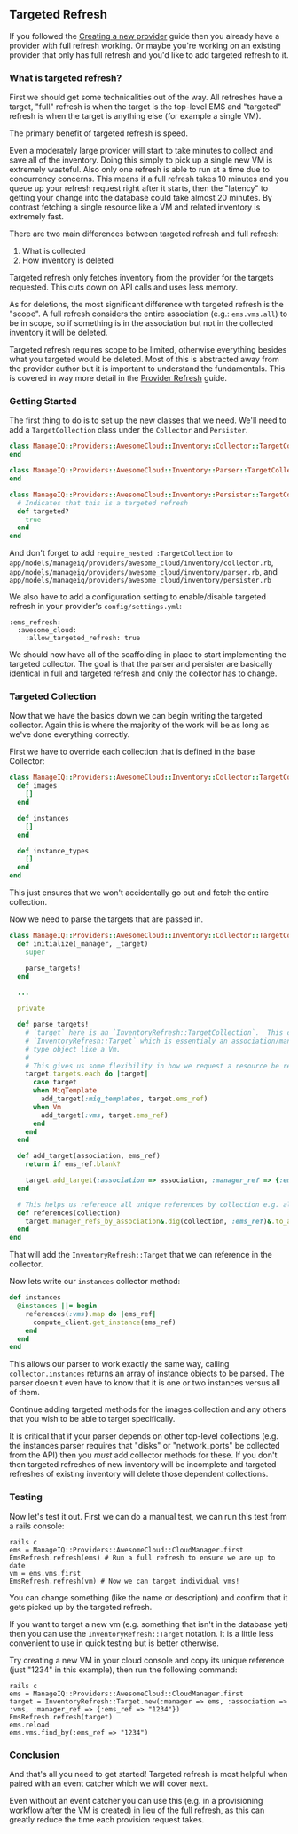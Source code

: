 ## Targeted Refresh

If you followed the [Creating a new provider](writing_a_new_provider.md) guide then you already have a provider with full refresh working.  Or maybe you're working on an existing provider that only has full refresh and you'd like to add targeted refresh to it.

### What is targeted refresh?

First we should get some technicalities out of the way.  All refreshes have a target, "full" refresh is when the target is the top-level EMS and "targeted" refresh is when the target is anything else (for example a single VM).

The primary benefit of targeted refresh is speed.

Even a moderately large provider will start to take minutes to collect and save all of the inventory.  Doing this simply to pick up a single new VM is extremely wasteful.  Also only one refresh is able to run at a time due to concurrency concerns.  This means if a full refresh takes 10 minutes and you queue up your refresh request right after it starts, then the "latency" to getting your change into the database could take almost 20 minutes.  By contrast fetching a single resource like a VM and related inventory is extremely fast.

There are two main differences between targeted refresh and full refresh:

1. What is collected
2. How inventory is deleted

Targeted refresh only fetches inventory from the provider for the targets requested.  This cuts down on API calls and uses less memory.

As for deletions, the most significant difference with targeted refresh is the "scope".  A full refresh considers the entire association (e.g.: `ems.vms.all`) to be in scope, so if something is in the association but not in the collected inventory it will be deleted.

Targeted refresh requires scope to be limited, otherwise everything besides what you targeted would be deleted.  Most of this is abstracted away from the provider author but it is important to understand the fundamentals.  This is covered in way more detail in the [Provider Refresh](refresh.md) guide.

### Getting Started

The first thing to do is to set up the new classes that we need.  We'll need to add a `TargetCollection` class under the `Collector` and `Persister`.

```ruby
class ManageIQ::Providers::AwesomeCloud::Inventory::Collector::TargetCollection < ManageIQ::Providers::AwesomeCloud::Inventory::Collector
end
```

```ruby
class ManageIQ::Providers::AwesomeCloud::Inventory::Parser::TargetCollection < ManageIQ::Providers::AwesomeCloud::Inventory::Parser
end
```

```ruby
class ManageIQ::Providers::AwesomeCloud::Inventory::Persister::TargetCollection < ManageIQ::Providers::AwesomeCloud::Inventory::Persister
  # Indicates that this is a targeted refresh
  def targeted?
    true
  end
end
```

And don't forget to add `require_nested :TargetCollection` to `app/models/manageiq/providers/awesome_cloud/inventory/collector.rb`, `app/models/manageiq/providers/awesome_cloud/inventory/parser.rb`, and `app/models/manageiq/providers/awesome_cloud/inventory/persister.rb`

We also have to add a configuration setting to enable/disable targeted refresh in your provider's `config/settings.yml`:
```
:ems_refresh:
  :awesome_cloud:
    :allow_targeted_refresh: true
```

We should now have all of the scaffolding in place to start implementing the targeted collector.  The goal is that the parser and persister are basically identical in full and targeted refresh and only the collector has to change.

### Targeted Collection

Now that we have the basics down we can begin writing the targeted collector.  Again this is where the majority of the work will be as long as we've done everything correctly.

First we have to override each collection that is defined in the base Collector:

```ruby
class ManageIQ::Providers::AwesomeCloud::Inventory::Collector::TargetCollection < ManageIQ::Providers::AwesomeCloud::Inventory::Collector
  def images
    []
  end

  def instances
    []
  end

  def instance_types
    []
  end
end
```

This just ensures that we won't accidentally go out and fetch the entire collection.

Now we need to parse the targets that are passed in.

```ruby
class ManageIQ::Providers::AwesomeCloud::Inventory::Collector::TargetCollection < ManageIQ::Providers::AwesomeCloud::Inventory::Collector
  def initialize(_manager, _target)
    super

    parse_targets!
  end

  ...

  private

  def parse_targets!
    # `target` here is an `InventoryRefresh::TargetCollection`.  This contains two types of targets,
    # `InventoryRefresh::Target` which is essentialy an association/manager_ref pair, or an ActiveRecord::Base
    # type object like a Vm.
    #
    # This gives us some flexibility in how we request a resource be refreshed.
    target.targets.each do |target|
      case target
      when MiqTemplate
        add_target(:miq_templates, target.ems_ref)
      when Vm
        add_target(:vms, target.ems_ref)
      end
    end
  end

  def add_target(association, ems_ref)
    return if ems_ref.blank?

    target.add_target(:association => association, :manager_ref => {:ems_ref => ems_ref})
  end

  # This helps us reference all unique references by collection e.g. all VM targets
  def references(collection)
    target.manager_refs_by_association&.dig(collection, :ems_ref)&.to_a&.compact || []
  end
end
```

That will add the `InventoryRefresh::Target` that we can reference in the collector.

Now lets write our `instances` collector method:
```ruby
def instances
  @instances ||= begin
    references(:vms).map do |ems_ref|
      compute_client.get_instance(ems_ref)
    end
  end
end
```

This allows our parser to work exactly the same way, calling `collector.instances` returns an array of instance objects to be parsed.  The parser doesn't even have to know that it is one or two instances versus all of them.

Continue adding targeted methods for the images collection and any others that you wish to be able to target specifically.

It is critical that if your parser depends on other top-level collections (e.g. the instances parser requires that "disks" or "network_ports" be collected from the API) then you _must_ add collector methods for these.  If you don't then targeted refreshes of new inventory will be incomplete and targeted refreshes of existing inventory will delete those dependent collections.

### Testing

Now let's test it out.  First we can do a manual test, we can run this test from a rails console:
```
rails c
ems = ManageIQ::Providers::AwesomeCloud::CloudManager.first
EmsRefresh.refresh(ems) # Run a full refresh to ensure we are up to date
vm = ems.vms.first
EmsRefresh.refresh(vm) # Now we can target individual vms!
```

You can change something (like the name or description) and confirm that it gets picked up by the targeted refresh.

If you want to target a new vm (e.g. something that isn't in the database yet) then you can use the `InventoryRefresh::Target` notation.  It is a little less convenient to use in quick testing but is better otherwise.

Try creating a new VM in your cloud console and copy its unique reference (just "1234" in this example), then run the following command:
```
rails c
ems = ManageIQ::Providers::AwesomeCloud::CloudManager.first
target = InventoryRefresh::Target.new(:manager => ems, :association => :vms, :manager_ref => {:ems_ref => "1234"})
EmsRefresh.refresh(target)
ems.reload
ems.vms.find_by(:ems_ref => "1234")
```

### Conclusion

And that's all you need to get started!  Targeted refresh is most helpful when paired with an event catcher which we will cover next.

Even without an event catcher you can use this (e.g. in a provisioning workflow after the VM is created) in lieu of the full refresh, as this can greatly reduce the time each provision request takes.
